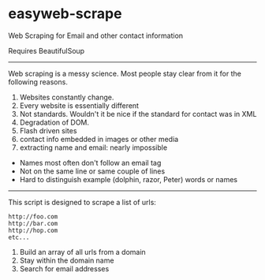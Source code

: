 easyweb-scrape
==============

Web Scraping for Email and other contact information

Requires BeautifulSoup

----

Web scraping is a messy science. Most people stay clear from it for the 
following reasons. 

1. Websites constantly change. 
2. Every website is essentially different
3. Not standards. Wouldn't it be nice if the standard for contact was in XML
4. Degradation of DOM.
5. Flash driven sites
6. contact info embedded in images or other media
7. extracting name and email: nearly impossible
  * Names most often don't follow an email tag
  * Not on the same line or same couple of lines
  * Hard to distinguish example (dolphin, razor, Peter) words or names

----

This script is designed to scrape a list of urls: 
```
http://foo.com
http://bar.com 
http://hop.com
etc...
```
1. Build an array of all urls from a domain 
2. Stay within the domain name
3. Search for email addresses

 

